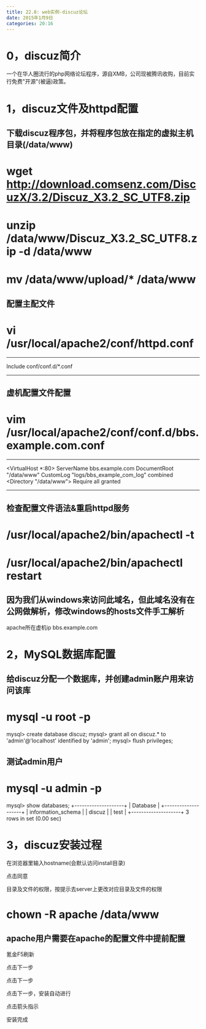 ```yaml
---
title: 22.8: web实例-discuz论坛
date: 2015年1月9日
categories: 20:16
---
```

 
0，discuz简介
===========================================
一个在华人圈流行的php网络论坛程序，源自XMB，公司现被腾讯收购，目前实行免费"开源"(被逼)政策。
 
1，discuz文件及httpd配置
===========================================
## 下载discuz程序包，并将程序包放在指定的虚拟主机目录(/data/www)
# wget http://download.comsenz.com/DiscuzX/3.2/Discuz_X3.2_SC_UTF8.zip
# unzip /data/www/Discuz_X3.2_SC_UTF8.zip -d /data/www
# mv /data/www/upload/* /data/www
 
## 配置主配文件
# vi /usr/local/apache2/conf/httpd.conf
*****************************************
Include conf/conf.d/*.conf
*****************************************
 
## 虚机配置文件配置
# vim /usr/local/apache2/conf/conf.d/bbs.example.com.conf
*****************************************
<VirtualHost *:80>
    ServerName bbs.example.com
    DocumentRoot "/data/www"
    CustomLog "logs/bbs_example_com_log" combined
    <Directory "/data/www">
        <RequireAll>
            Require all granted
        </RequireAll>
    </Directory>
</VirtualHost>
*****************************************
 
## 检查配置文件语法&重启httpd服务
# /usr/local/apache2/bin/apachectl -t
# /usr/local/apache2/bin/apachectl restart
 
## 因为我们从windows来访问此域名，但此域名没有在公网做解析，修改windows的hosts文件手工解析
apache所在虚机ip bbs.example.com 
2，MySQL数据库配置
===========================================
## 给discuz分配一个数据库，并创建admin账户用来访问该库
# mysql -u root -p
mysql> create database discuz;
mysql> grant all on discuz.* to 'admin'@'localhost' identified by 'admin';
mysql> flush privileges;
 
## 测试admin用户
# mysql -u admin -p
mysql> show databases;
+--------------------+
| Database           |
+--------------------+
| information_schema |
| discuz             |
| test               |
+--------------------+
3 rows in set (0.00 sec) 
3，discuz安装过程
===========================================
在浏览器里输入hostname(会默认访问install目录)

 
点击同意

 
目录及文件的权限，按提示去server上更改对应目录及文件的权限
# chown -R apache /data/www
## apache用户需要在apache的配置文件中提前配置
氪金F5刷新

 
点击下一步

 
点击下一步

 
点击下一步，安装自动进行

 
点击箭头指示

 
安装完成

  
